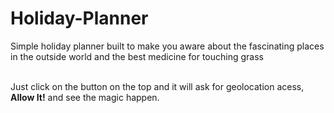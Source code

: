 # Holiday-Planner
Simple holiday planner built to make you aware about the fascinating places in the outside world and the best medicine for touching grass</br></br>

Just click on the button on the top and it will ask for geolocation acess, **Allow It!**  and see the magic happen.
